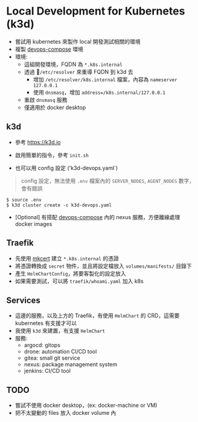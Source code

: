 # Local Development for Kubernetes (k3d)

- 嘗試用 kubernetes 來製作 local 開發測試相關的環境
- 複製 [devops-compose](https://github.com/metavige/devops-compose) 環境
- 環境:
  - 這組開發環境，FQDN 為 `*.k8s.internal`
  - 透過 `/etc/resolver` 來重導 FQDN 到 k3d 去
    - 增加 `/etc/resolver/k8s.internal` 檔案，內容為 `nameserver 127.0.0.1`
    - 使用 `dnsmasq`，增加 `address=/k8s.internal/127.0.0.1`
  - 重啟 `dnsmasq` 服務
  - 僅適用於 docker desktop

## k3d

- 參考 https://k3d.io
- 啟用簡單的指令，參考 `init.sh`

- 也可以用 config 設定 ('k3d-devops.yaml`)

> config 設定，無法使用 `.env` 檔案內的 `SERVER_NODES`, `AGENT_NODES` 數字，會有錯誤

```shell
$ source .env
$ k3d cluster create -c k3d-devops.yaml
```

- [Optional] 有搭配 [devops-compose](https://github.com/metavige/devops-compose) 內的 nexus 服務，方便離線處理 docker images

## Traefik

- 先使用 [mkcert](https://github.com/FiloSottile/mkcert) 建立 `*.k8s.internal` 的憑證
- 將憑證轉換成 `secret` 物件，並且將設定檔放入 `volumes/manifests/` 目錄下
- 產生 `HelmChartConfig`，將要客製化的設定放入
- 如果需要測試，可以將 `traefik/whoami.yaml` 加入 k8s

## Services

- 這邊的服務，以及上方的 Traefik，有使用 `HelmChart` 的 CRD，這需要 kubernetes 有支援才可以
- 我使用 `k3d` 來建置，有支援 `HelmChart`
- 服務: 
  - argocd: gitops
  - drone: automation CI/CD tool
  - gitea: small git service
  - nexus: package management system
  - jenkins: CI/CD tool

## TODO

- 嘗試不使用 docker desktop，(ex: docker-machine or VM)
- 把不太變動的 files 放入 docker volume 內